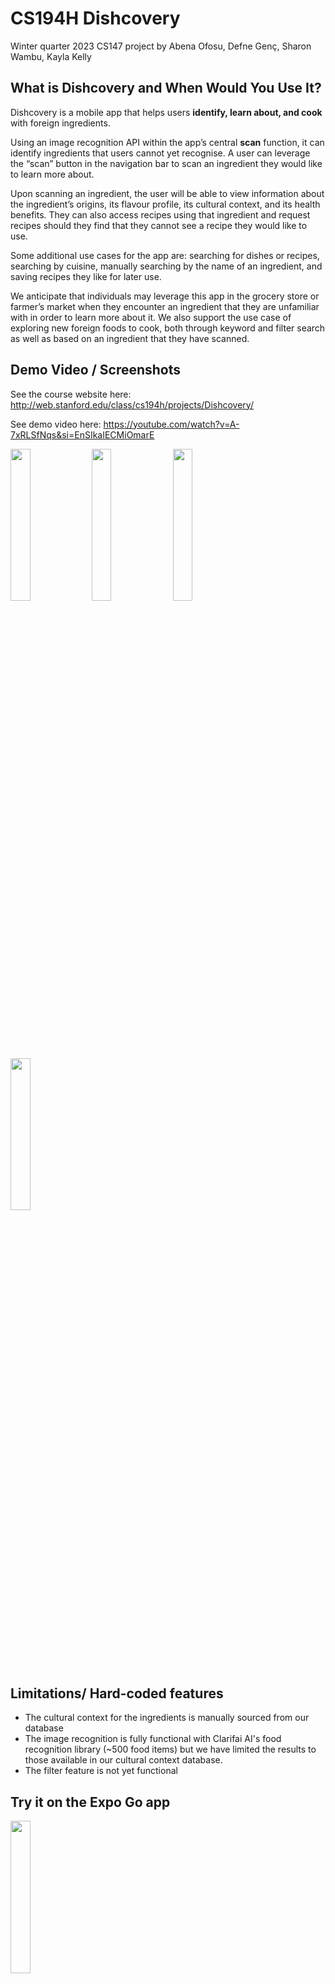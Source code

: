 # CS194H Dishcovery


Winter quarter 2023 CS147 project by Abena Ofosu, Defne Genç, Sharon Wambu, Kayla Kelly


## What is Dishcovery and When Would You Use It?

Dishcovery is a mobile app that helps users **identify, learn about, and cook** with foreign ingredients.

Using an image recognition API within the app’s central **scan** function, it can identify ingredients that users cannot yet recognise. A user can leverage the “scan” button in the navigation bar to scan an ingredient they would like to learn more about. 

Upon scanning an ingredient, the user will be able to view information about the ingredient’s origins, its flavour profile, its cultural context, and its health benefits. They can also access recipes using that ingredient and request recipes should they find that they cannot see a recipe they would like to use.

Some additional use cases for the app are: searching for dishes or recipes, searching by cuisine, manually searching by the name of an ingredient, and saving recipes they like for later use.

We anticipate that individuals may leverage this app in the grocery store or farmer’s market when they encounter an ingredient that they are unfamiliar with in order to learn more about it. We also support the use case of exploring new foreign foods to cook, both through keyword and filter search as well as based on an ingredient that they have scanned.

## Demo Video / Screenshots

See the course website here: http://web.stanford.edu/class/cs194h/projects/Dishcovery/

See demo video here: https://youtube.com/watch?v=A-7xRLSfNqs&si=EnSIkaIECMiOmarE


<img src="https://user-images.githubusercontent.com/105185472/226522179-77949ef5-30d7-420b-ba7b-2ca7f320fe65.png" width=25% height=25%> <img src="https://user-images.githubusercontent.com/105185472/226521998-25bfa44b-711f-4126-adaa-b6cba13524b7.png" width=25% height=25%>
<img src="https://user-images.githubusercontent.com/105185472/226522669-69e80325-db9e-475e-9c37-16e50dcde6d0.png" width=25% height=25%> <img src="https://user-images.githubusercontent.com/105185472/226522578-d6380563-dc64-4fe8-8fb3-fc98aa157bd6.png" width=25% height=25%>


## Limitations/ Hard-coded features
* The cultural context for the ingredients is manually sourced from our database
* The image recognition is fully functional with Clarifai AI's food recognition library (~500 food items) but we have limited the results to those available in our cultural context database. 
* The filter feature is not yet functional


## Try it on the Expo Go app

<img src="https://user-images.githubusercontent.com/91340575/206837958-316c8849-38a9-4499-8266-2d3b75fdd8b9.png" width=25% height=25%> 


